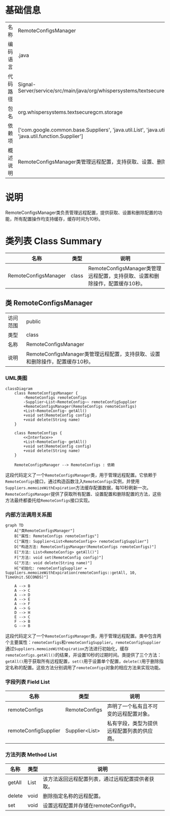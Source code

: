 # 基础信息

|      |      |
|------|------|
| 名称 | RemoteConfigsManager |
| 编码语言 | .java |
| 代码路径 | Signal-Server/service/src/main/java/org/whispersystems/textsecuregcm/storage/RemoteConfigsManager.java |
| 包名 | org.whispersystems.textsecuregcm.storage |
| 依赖项 | ['com.google.common.base.Suppliers', 'java.util.List', 'java.util.concurrent.TimeUnit', 'java.util.function.Supplier'] |
| 概述说明 | RemoteConfigsManager类管理远程配置，支持获取、设置、删除，配置缓存10秒。 |

# 说明

RemoteConfigsManager类负责管理远程配置，提供获取、设置和删除配置的功能，所有配置操作均支持缓存，缓存时间为10秒。

# 类列表 Class Summary

| 名称   | 类型  | 说明 |
|-------|------|-------------|
| RemoteConfigsManager | class | RemoteConfigsManager类管理远程配置，支持获取、设置和删除操作，配置缓存10秒。 |



## 类 RemoteConfigsManager

|      |      |
|------|------|
| 访问范围 | public |
| 类型 | class |
| 名称 | RemoteConfigsManager |
| 说明 | RemoteConfigsManager类管理远程配置，支持获取、设置和删除操作，配置缓存10秒。 |


### UML类图

```mermaid
classDiagram
    class RemoteConfigsManager {
        -RemoteConfigs remoteConfigs
        -Supplier~List~RemoteConfig~~ remoteConfigSupplier
        +RemoteConfigsManager(RemoteConfigs remoteConfigs)
        +List~RemoteConfig~ getAll()
        +void set(RemoteConfig config)
        +void delete(String name)
    }

    class RemoteConfigs {
        <<Interface>>
        +List~RemoteConfig~ getAll()
        +void set(RemoteConfig config)
        +void delete(String name)
    }

    RemoteConfigsManager --> RemoteConfigs : 依赖
```

这段代码定义了一个`RemoteConfigsManager`类，用于管理远程配置。它依赖于`RemoteConfigs`接口，通过构造函数注入`RemoteConfigs`实例，并使用`Suppliers.memoizeWithExpiration`方法缓存配置数据，每10秒刷新一次。`RemoteConfigsManager`提供了获取所有配置、设置配置和删除配置的方法，这些方法最终都委托给`RemoteConfigs`接口实现。


### 内部方法调用关系图

```mermaid
graph TD
    A["类RemoteConfigsManager"]
    B["属性: RemoteConfigs remoteConfigs"]
    C["属性: Supplier<List<RemoteConfig>> remoteConfigSupplier"]
    D["构造方法: RemoteConfigsManager(RemoteConfigs remoteConfigs)"]
    E["方法: List<RemoteConfig> getAll()"]
    F["方法: void set(RemoteConfig config)"]
    G["方法: void delete(String name)"]
    H["初始化: remoteConfigSupplier = Suppliers.memoizeWithExpiration(remoteConfigs::getAll, 10, TimeUnit.SECONDS)"]

    A --> B
    A --> C
    A --> D
    A --> E
    A --> F
    A --> G
    D --> H
    E --> C
    F --> B
    G --> B
```

这段代码定义了一个`RemoteConfigsManager`类，用于管理远程配置。类中包含两个主要属性：`remoteConfigs`和`remoteConfigSupplier`。`remoteConfigSupplier`通过`Suppliers.memoizeWithExpiration`方法进行初始化，缓存`remoteConfigs.getAll()`的结果，并设置10秒的过期时间。类提供了三个方法：`getAll()`用于获取所有远程配置，`set()`用于设置单个配置，`delete()`用于删除指定名称的配置。这些方法分别调用了`remoteConfigs`对象的相应方法来实现功能。

### 字段列表 Field List

| 名称  | 类型  | 说明 |
|-------|-------|------|
| remoteConfigs | RemoteConfigs | 声明了一个私有且不可变的远程配置对象。 |
| remoteConfigSupplier | Supplier<List<RemoteConfig>> | 私有字段，类型为提供远程配置列表的供应商。 |

### 方法列表 Method List

| 名称  | 类型  | 说明 |
|-------|-------|------|
| getAll | List<RemoteConfig> | 该方法返回远程配置列表，通过远程配置提供者获取。 |
| delete | void | 删除指定名称的远程配置。 |
| set | void | 设置远程配置并存储在remoteConfigs中。 |




